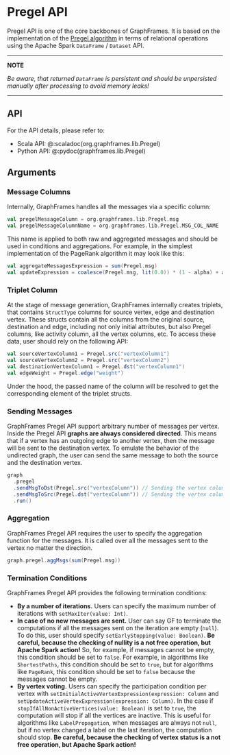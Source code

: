 # Pregel API

Pregel API is one of the core backbones of GraphFrames. It is based on the implementation of the [Pregel algorithm](https://blog.lavaplanets.com/wp-content/uploads/2023/12/p135-malewicz.pdf) in terms of relational operations using the Apache Spark `DataFrame` / `Dataset` API.

---

**NOTE**

*Be aware, that returned `DataFrame` is persistent and should be unpersisted manually after processing to avoid memory leaks!*

---

## API

For the API details, please refer to:

- Scala API: @:scaladoc(org.graphframes.lib.Pregel)
- Python API: @:pydoc(graphframes.lib.Pregel)

## Arguments

### Message Columns

Internally, GraphFrames handles all the messages via a specific column:

```scala
val pregelMessageColumn = org.graphframes.lib.Pregel.msg
val pregelMessageColumnName = org.graphframes.lib.Pregel.MSG_COL_NAME
```

This name is applied to both raw and aggregated messages and should be used in conditions and aggregations. For example, in the simplest implementation of the PageRank algorithm it may look like this:

```scala
val aggregateMessagesExpression = sum(Pregel.msg)
val updateExpression = coalesce(Pregel.msg, lit(0.0)) * (1 - alpha) + alpha / numVertices
```

### Triplet Column

At the stage of message generation, GraphFrames internally creates triplets, that contains `StructType` columns for source vertex, edge and destination vertex. These structs contain all the columns from the original source, destination and edge, including not only initial attributes, but also Pregel columns, like activity column, all the vertex columns, etc. To access these data, user should rely on the following API:

```scala
val sourceVertexColumn1 = Pregel.src("vertexColumn1")
val sourceVertexColumn2 = Pregel.src("vertexColumn2")
val destinationVertexColumn1 = Pregel.dst("vertexColumn1")
val edgeWeight = Pregel.edge("weight")
```

Under the hood, the passed name of the column will be resolved to get the corresponding element of the triplet structs.

### Sending Messages

GraphFrames Pregel API support arbitrary number of messages per vertex. Inside the Pregel API **graphs are always considered directed**. This means that if a vertex has an outgoing edge to another vertex, then the message will be sent to the destination vertex. To emulate the behavior of the undirected graph, the user can send the same message to both the source and the destination vertex.

```scala
graph
  .pregel
  .sendMsgToDst(Pregel.src("vertexColumn")) // Sending the vertex column of the destination vertex to the source vertex.
  .sendMsgToSrc(Pregel.dst("vertexColumn")) // Sending the vertex column of the source vertex to the destination vertex.
  .run()
```

### Aggregation

GraphFrames Pregel API requires the user to specify the aggregation function for the messages. It is called over all the messages sent to the vertex no matter the direction.

```scala
graph.pregel.aggMsgs(sum(Pregel.msg))
```

### Termination Conditions

GraphFrames Pregel API provides the following termination conditions:

- **By a number of iterations.** Users can specify the maximum number of iterations with `setMaxIter(value: Int)`.
- **In case of no new messages are sent.** User can say GF to terminate the computations if all the messages sent on the iteration are empty (`null`). To do this, user should specify `setEarlyStopping(value: Boolean)`. **Be careful, because the checking of nullity is a not free operation, but Apache Spark action!** So, for example, if messages cannot be empty, this condition should be set to `false`. For example, in algorithms like `ShortestPaths`, this condition should be set to `true`, but for algorithms like `PageRank`, this condition should be set to `false`  because the messages cannot be empty.
- **By vertex voting.** Users can specify the participation condition per vertex with `setInitialActiveVertexExpression(expression: Column` and `setUpdateActiveVertexExpression(expression: Column)`. In the case if `stopIfAllNonActiveVertices(value: Boolean)` is set to `true`, the computation will stop if all the vertices are inactive. This is useful for algorithms like `LabelPropagation`, when messages are always not `null`, but if no vertex changed a label on the last iteration, the computation should stop. **Be careful, because the checking of vertex status is a not free operation, but Apache Spark action!**
